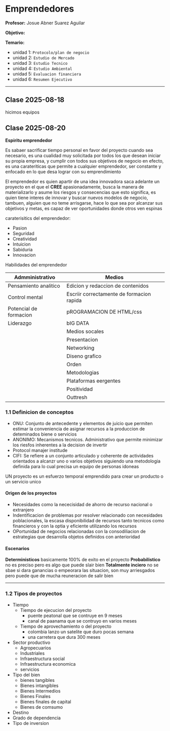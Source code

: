 # Emprendedores

**Profesor:** Josue Abner Suarez Aguilar

**Objetivo:**

**Temario:**
- unidad 1: `Protocolo/plan de negocio`
- unidad 2: `Estudio de Mercado`
- unidad 3: `Estudio Tecnico`
- unidad 4: `Estudio Ambiental`
- unidad 5: `Evaluacion financiera`
- unidad 6: `Resumen Ejecutivo`

---


## Clase 2025-08-18

hicimos equipos

## Clase 2025-08-20

**Espiritu emprendedor**

Es sabaer sacrificar tiempo personal en favor del proyecto cuando sea necesario, es una cualidad muy solicitada por todos los que desean iniciar su propia empresa, y cumplir con todos sus objetivos de negocio en efecto, es una carateriticas que permite a cualquier emprendedor, ser constante y enfocado en lo que desa lograr con su emprendimiento

El emprendedor es quien apartir de una idea innovadora saca adelante un proyecto en el que el **CREE** apasionadamente, busca la manera de materializarlo y asume los riesgos y consecencias que esto significa, es quien tiene interes de innovar y buscar nuevos modelos de negocio, tambuen, alguien que no teme arrisgarse, hace lo que sea por alcanzar sus objetivos y metas, es capaz de ver oportunidades donde otros ven espinas

caraterisitics del emprendedor:

- Pasion
- Seguridad
- Creatividad
- Intuicion
- Sabiduria
- Innovacion

Habilidades del emprendedor

|Admministrativo       | Medios                                  |
|----------------------|-----------------------------------------|
|Pensamiento analitico |Edicion y redaccion de contenidos        |
|Control mental        |Escriir correctamente de formacion rapida|
|Potencial de formacion|pROGRAMACION DE HTML/css                 |
|Liderazgo             |bIG DATA                                 |
|                      |Medios socales                           |
|                      |Presentacion                             |
|                      |Networking                               |
|                      |Diseno grafico                           |
|                      |Orden                                    |
|                      |Metodologias                             |
|                      |Plataformas eergentes                    |
|                      |Positividad                              |
|                      |Outtresh                                 |

### 1.1 Definicion de conceptos

- ONU: Conjunto de antecedente y elementos de juicio que permiten estimar la conveniencia de asignar recursos a la produccion de deteminados biene o servicios
- ANONIMO: Mecanismos tecnicos. Administrativo que permite minimizar los riesfos inherentes a la decision de invertir
- Protocol manajer institude
- CIFI: Se refiere a un conjunto articulado y coherente de actividades orientados a alcanzr uno o varios objetivos siguiendo una metodologia definida para lo cual precisa un equipo de personas idoneas 

UN proyecto es un esfuerzo temporal emprendido para crear un producto o un servicio unico

#### Origen de los proyectos

- Necesidades como la nececisidad de ahorro de recurso nacional o extranjero
- Indentificacion de problemas por resolver relacionado con necesidades poblacionales, la escasa disponibilidad de recursos tanto tecnicos como financieros y con la optia y eficiente utilizando los recursos
- OPortunidad de negocios relacionadas con la consodiliacion de estrategias que desarrolla objetos definidos con anterioridad 

#### **Escenarios**

**Deterministicos** basicamente 100% de exito en el proyecto 
**Probabilistico** no es preciso pero es algo que puede slair bien
**Totalmente inciero** no se sbae si dara ganancias o empeorara las situacion, son muy arriesgados pero puede que de mucha reuneracion de salir bien

---

### 1.2 Tipos de proyectos

- Tiempo
	- Tiempo de ejecucion del proyecto
		- puente peatonal que se contruye en 9 meses
		- canal de paanama que se contruyo en varios meses
	- Tiempo de aprovechamiento o del proyecto
		- colombia lanzo un satelite que duro pocas semana
		- una carretera que dura 300 meses 
- Sector productivo
	- Agropecuarios
	- Industriales
	- Infraestructura social
	- Infraestructura economica
	- servicios
- Tipo del bien
	- bienes tangibles
	- Bienes intangibles
	- Bienes Intermedios
	- Bienes Finales
	- Bienes finales de capital
	- Bienes de comsumo
- Destino 
- Grado de dependencia
- Tipo de inversion



